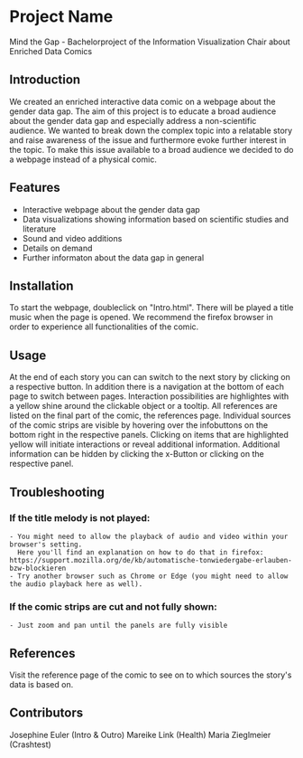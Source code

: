# Project Name
Mind the Gap -
Bachelorproject of the Information Visualization Chair about Enriched Data Comics 

## Introduction
We created an enriched interactive data comic on a webpage about the gender data gap.
The aim of this project is to educate a broad audience about the gender data gap and 
especially address a non-scientific audience. We wanted to break down the complex topic into a relatable story
and raise awareness of the issue and furthermore evoke further interest in the topic. 
To make this issue available to a broad audience we decided to do a webpage instead of a physical comic. 

## Features
- Interactive webpage about the gender data gap 
- Data visualizations showing information based on scientific studies and literature
- Sound and video additions 
- Details on demand
- Further informaton about the data gap in general

## Installation
To start the webpage, doubleclick on "Intro.html". There will be played a title music when the page is opened. 
We recommend the firefox browser in order to experience all functionalities of the comic. 

## Usage
At the end of each story you can can switch to the next story by clicking on a respective button. 
In addition there is a navigation at the bottom of each page to switch between pages. 
Interaction possibilities are highlightes with a yellow shine around the clickable object or a tooltip.
All references are listed on the final part of the comic, the references page. 
Individual sources of the comic strips are visible by hovering over the infobuttons on the bottom right in the respective panels. 
Clicking on items that are highlighted yellow will initiate interactions or reveal additional information. 
Additional information can be hidden by clicking the x-Button or clicking on the respective panel.

## Troubleshooting 
### If the title melody is not played:
	- You might need to allow the playback of audio and video within your browser's setting. 
	  Here you'll find an explanation on how to do that in firefox: https://support.mozilla.org/de/kb/automatische-tonwiedergabe-erlauben-bzw-blockieren
	- Try another browser such as Chrome or Edge (you might need to allow the audio playback here as well).
### If the comic strips are cut and not fully shown: 
	- Just zoom and pan until the panels are fully visible

## References
Visit the reference page of the comic to see on to which sources the story's data is based on. 

## Contributors
Josephine Euler (Intro & Outro)
Mareike Link (Health)
Maria Zieglmeier (Crashtest)


